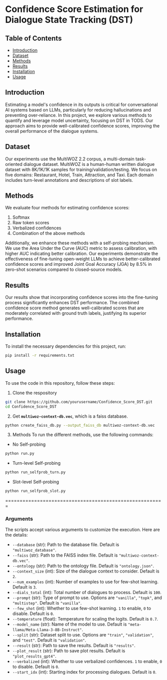 # Confidence Score Estimation for Dialogue State Tracking (DST)

## Table of Contents
- [Introduction](#introduction)
- [Dataset](#dataset)
- [Methods](#methods)
- [Results](#results)
- [Installation](#installation)
- [Usage](#usage)

## Introduction
Estimating a model's confidence in its outputs is critical for conversational AI systems based on LLMs, particularly for reducing hallucinations and preventing over-reliance. In this project, we explore various methods to quantify and leverage model uncertainty, focusing on DST in TODS. Our approach aims to provide well-calibrated confidence scores, improving the overall performance of the dialogue systems.

## Dataset
Our experiments use the MultiWOZ 2.2 corpus, a multi-domain task-oriented dialogue dataset. MultiWOZ is a human-human written dialogue dataset with 8K/1K/1K samples for training/validation/testing. We focus on five domains: Restaurant, Hotel, Train, Attraction, and Taxi. Each domain includes turn-level annotations and descriptions of slot labels.

## Methods
We evaluate four methods for estimating confidence scores:
1. Softmax
2. Raw token scores
3. Verbalized confidences
4. Combination of the above methods

Additionally, we enhance these methods with a self-probing mechanism. We use the Area Under the Curve (AUC) metric to assess calibration, with higher AUC indicating better calibration. Our experiments demonstrate the effectiveness of fine-tuning open-weight LLMs to achieve better-calibrated confidence scores and improved Joint Goal Accuracy (JGA) by 8.5% in zero-shot scenarios compared to closed-source models.

## Results
Our results show that incorporating confidence scores into the fine-tuning process significantly enhances DST performance. The combined confidence score method generates well-calibrated scores that are moderately correlated with ground truth labels, justifying its superior performance.

## Installation
To install the necessary dependencies for this project, run:
```bash
pip install -r requirements.txt
```

## Usage
To use the code in this repository, follow these steps:
1. Clone the respository
```bash
git clone https://github.com/yourusername/Confidence_Score_DST.git
cd Confidence_Score_DST
```

2. Get __`multiwoz-context-db.vec`__, which is a faiss database.
```bash
python create_faiss_db.py --output_faiss_db multiwoz-context-db.vec
```

3. Methods
To run the different methods, use the following commands:
- No Self-probing
```bash
python run.py
```
- Turn-level Self-probing
```bash
python run_selfprob_turn.py
```
- Slot-level Self-probing
```bash
python run_selfprob_slot.py
```
=======================================================
### Arguments
The scripts accept various arguments to customize the execution. Here are the detalis:
- `--database` (str): Path to the database file. Default is `"multiwoz_database"`.
- `--faiss` (str): Path to the FAISS index file. Default is `"multiwoz-context-db.vec"`.
- `--ontology` (str): Path to the ontology file. Default is `"ontology.json"`.
- `--context_size` (int): Size of the dialogue context to consider. Default is `2`.
- `--num_examples` (int): Number of examples to use for few-shot learning. Default is `3`.
- `--dials_total` (int): Total number of dialogues to process. Default is `100`.
- `--prompt` (str): Type of prompt to use. Options are `"vanilla"`, `"topk"`, and `"multistep"`. Default is `"vanilla"`.
- `--few_shot` (int): Whether to use few-shot learning. `1` to enable, `0` to disable. Default is `0`.
- `--temperature` (float): Temperature for scaling the logits. Default is `0.7`.
- `--model_name` (str): Name of the model to use. Default is `"meta-llama/Meta-Llama-3-8B-Instruct"`.
- `--split` (str): Dataset split to use. Options are `"train"`, `"validation"`, and `"test"`. Default is `"validation"`.
- `--result` (str): Path to save the results. Default is `"results"`.
- `--plot_result` (str): Path to save plot results. Default is `"plot_results_gpt4"`.
- `--verbalized` (int): Whether to use verbalized confidences. `1` to enable, `0` to disable. Default is `0`.
- `--start_idx` (int): Starting index for processing dialogues. Default is `0`.